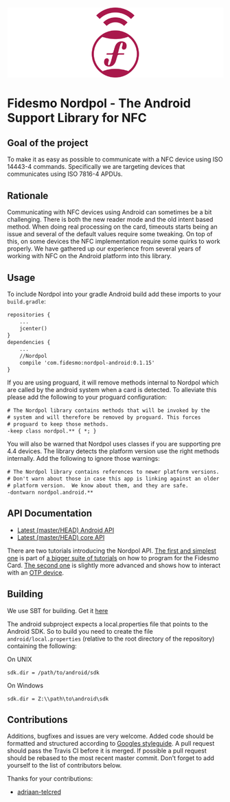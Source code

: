 ![Nordpol icon](/nordpol_super_secret_nfc_project.png?raw=true)
# Fidesmo Nordpol - The Android Support Library for NFC

## Goal of the project
To make it as easy as possible to communicate with a NFC device using ISO 14443-4 commands. Specifically we are targeting devices that communicates using ISO 7816-4 APDUs.

## Rationale
Communicating with NFC devices using Android can sometimes be a bit challenging. There is both the new reader mode and the old intent based method. When doing real processing on the card, timeouts starts being an issue and several of the default values require some tweaking. On top of this, on some devices the NFC implementation require some quirks to work properly. We have gathered up our experience from several years of working with NFC on the Android platform into this library.

## Usage

To include Nordpol into your gradle Android build add these imports to your ```build.gradle```:
```
repositories {
    ...
    jcenter()
}
dependencies {
    ...
    //Nordpol
    compile 'com.fidesmo:nordpol-android:0.1.15'
}
```

If you are using proguard, it will remove methods internal to Nordpol
which are called by the android system when a card is detected. To
alleviate this please add the following to your proguard
configuration:
```
# The Nordpol library contains methods that will be invoked by the
# system and will therefore be removed by proguard. This forces
# proguard to keep those methods.
-keep class nordpol.** { *; }
```

You will also be warned that Nordpol uses classes if you are
supporting pre 4.4 devices. The library detects the platform version
use the right methods internally. Add the following to ignore those
warnings:
```
# The Nordpol library contains references to newer platform versions.
# Don't warn about those in case this app is linking against an older
# platform version.  We know about them, and they are safe.
-dontwarn nordpol.android.**
```

## API Documentation

- [Latest (master/HEAD) Android API](http://nordpol.fidesmo.com.s3-website-eu-west-1.amazonaws.com/master/android/index.html)
- [Latest (master/HEAD) core API](http://nordpol.fidesmo.com.s3-website-eu-west-1.amazonaws.com/master/core/index.html)

There are two tutorials introducing the Nordpol API.
[The first and simplest one](https://developer.fidesmo.com/tutorials/android)
is part of
[a bigger suite of tutorials](https://developer.fidesmo.com/tutorials/javacard)
on how to program for the Fidesmo
Card. [The second one](https://developer.fidesmo.com/tutorials/android-totp)
is slightly more advanced and shows how to interact with an
[OTP device](https://github.com/Yubico/ykneo-oath).

## Building

We use SBT for building. Get it
[here](http://www.scala-sbt.org/download.html)

The android subproject expects a local.properties file that points to
the Android SDK. So to build you need to create the file
`android/local.properties` (relative to the root directory of the
repository) containing the following:

On UNIX
```
sdk.dir = /path/to/android/sdk
```

On Windows
```
sdk.dir = Z:\\path\to\android\sdk
```

## Contributions

Additions, bugfixes and issues are very welcome. Added code should be
formatted and structured according to [Googles
styleguide](http://google.github.io/styleguide/javaguide.html). A pull
request should pass the Travis CI before it is merged. If possible
a pull request should be rebased to the most recent master
commit. Don't forget to add yourself to the list of contributors below.

Thanks for your contributions:

- [adriaan-telcred](https://github.com/adriaan-telcred)
